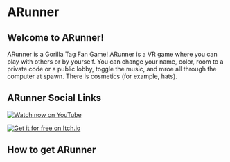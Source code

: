 # ARunner

## Welcome to ARunner!

ARunner is a Gorilla Tag Fan Game! ARunner is a VR game where you can play with others or by yourself. You can change your name, color, room to a private code or a public lobby, toggle the music, and mroe all through the computer at spawn. There is cosmetics (for example, hats).

## ARunner Social Links

[![Watch now on YouTube](https://img.shields.io/badge/Watch_now_on-YouTube-007BFF?style=for-the-badge&logo=youtube&logoColor=white)](https://youtube.com/@ARunner-Official/)

[![Get it for free on Itch.io](https://img.shields.io/badge/Get_it_for_free_on-Itch.io-339DFF?style=for-the-badge&logo=itch-io&logoColor=white)](https://andrewm813.itch.io/arunner)

## How to get ARunner
